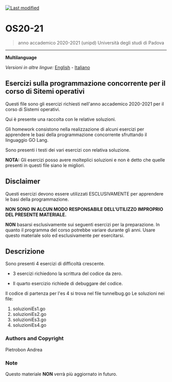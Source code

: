 [![Last modified](https://img.shields.io/badge/Last%20modified-10--Aug--2021-red)](https://github.com/Piero24/F.SW16-17)
# OS20-21

> anno accademico 2020-2021 (unipd)
> Università degli studi di Padova

---
**Multilanguage**

*Versioni in altre lingue:* [English](https://github.com/Piero24/OS20-21/blob/main/README-EN.md) - [Italiano](https://github.com/Piero24/OS20-21/blob/main/README.md)

## Esercizi sulla programmazione concorrente per il corso di Sitemi operativi


Questi file sono gli esercizi richiesti nell'anno accademico 2020-2021 per
il corso di Sistemi operativi.

Qui è presente una raccolta con le relative soluzioni.

Gli homework consistono nella realizzazione di alcuni esercizi per apprendere le basi
della programmazione concorrente sfruttando il linguaggio GO Lang.

Sono presenti i testi dei vari esercizi con relativa soluzione.

**NOTA:** Gli esercizi posso avere molteplici soluzioni e non è detto che quelle presenti
in questi file siano le migliori.


## Disclaimer


Questi esercizi devono essere utilizzati ESCLUSIVAMENTE per apprendere le basi della programmazione.


**NON SONO IN ALCUN MODO RESPONSABILE DELL'UTILIZZO IMPROPRIO DEL PRESENTE MATERIALE.**


**NON** basarsi esclusivamente sui seguenti esercizi per la preparazione.
In quanto il programma del corso potrebbe variare durante gli anni.
Usare questo materiale solo ed esclusivamente per esercitarsi.


## Descrizione


Sono presenti 4 esercizi di difficoltà crescente.

- 3 esercizi richiedono la scrittura del codice da zero.

- Il quarto esercizio richiede di debuggare del codice.

Il codice di partenza per l'es 4 si trova nel file tunnelbug.go
Le soluzioni nei file:

1. soluzioniEs1.go
2. soluzioniEs2.go
3. soluzioniEs3.go
4. soluzioniEs4.go


### Authors and Copyright

Pietrobon Andrea

### Note

Questo materiale **NON** verrà più aggiornato in futuro.
